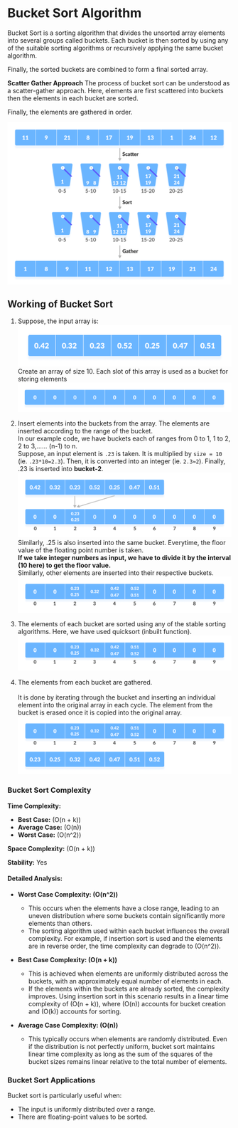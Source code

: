 # **Bucket Sort Algorithm**
Bucket Sort is a sorting algorithm that divides the unsorted array elements into several groups called buckets. Each bucket is then sorted by using any of the suitable sorting algorithms or recursively applying the same bucket algorithm.

Finally, the sorted buckets are combined to form a final sorted array.

**Scatter Gather Approach**
The process of bucket sort can be understood as a scatter-gather approach. Here, elements are first scattered into buckets then the elements in each bucket are sorted. 

Finally, the elements are gathered in order.

![Working of Bucket Sort](BucketSort-Images/Example(1).png)

## **Working of Bucket Sort**

1. Suppose, the input array is: <br>![Input array](BucketSort-Images/Example(2).png)<br>Create an array of size 10. Each slot of this array is used as a bucket for storing elements<br>![Array in which each position is a bucket](BucketSort-Images/Example(3).png)

2. Insert elements into the buckets from the array. The elements are inserted according to the range of the bucket.<br>In our example code, we have buckets each of ranges from 0 to 1, 1 to 2, 2 to 3,...... (n-1) to n.<br>Suppose, an input element is `.23` is taken. It is multiplied by `size = 10` (ie. `.23*10=2.3`). Then, it is converted into an integer (ie. `2.3≈2`). Finally, .23 is inserted into **bucket-2**. <br>![Insert elements into the buckets from the array](BucketSort-Images/Example(4).png)<br>Similarly, .25 is also inserted into the same bucket. Everytime, the floor value of the floating point number is taken.<br> **If we take integer numbers as input, we have to divide it by the interval (10 here) to get the floor value.** <br>Similarly, other elements are inserted into their respective buckets.![Insert all the elements into the buckets from the array](BucketSort-Images/Example(5).png)

3. The elements of each bucket are sorted using any of the stable sorting algorithms. Here, we have used quicksort (inbuilt function). <br> ![Sort the elements in each bucket](BucketSort-Images/Example(6).png)

4. The elements from each bucket are gathered.<br><br>It is done by iterating through the bucket and inserting an individual element into the original array in each cycle. The element from the bucket is erased once it is copied into the original array. ![Gather elements from each bucket](BucketSort-Images/Example(7).png)

### Bucket Sort Complexity

**Time Complexity:**

- **Best Case:** \(O(n + k)\)
- **Average Case:** \(O(n)\)
- **Worst Case:** \(O(n^2)\)

**Space Complexity:** \(O(n + k)\)

**Stability:** Yes

#### Detailed Analysis:

- **Worst Case Complexity: \(O(n^2)\)**
  - This occurs when the elements have a close range, leading to an uneven distribution where some buckets contain significantly more elements than others.
  - The sorting algorithm used within each bucket influences the overall complexity. For example, if insertion sort is used and the elements are in reverse order, the time complexity can degrade to \(O(n^2)\).

- **Best Case Complexity: \(O(n + k)\)**
  - This is achieved when elements are uniformly distributed across the buckets, with an approximately equal number of elements in each.
  - If the elements within the buckets are already sorted, the complexity improves. Using insertion sort in this scenario results in a linear time complexity of \(O(n + k)\), where \(O(n)\) accounts for bucket creation and \(O(k)\) accounts for sorting.

- **Average Case Complexity: \(O(n)\)**
  - This typically occurs when elements are randomly distributed. Even if the distribution is not perfectly uniform, bucket sort maintains linear time complexity as long as the sum of the squares of the bucket sizes remains linear relative to the total number of elements.

### Bucket Sort Applications

Bucket sort is particularly useful when:
- The input is uniformly distributed over a range.
- There are floating-point values to be sorted.